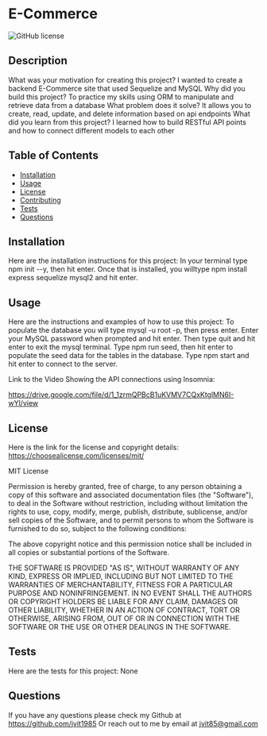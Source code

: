  # E-Commerce
  
  ![GitHub license](https://img.shields.io/badge/license-MIT-blue.svg)
  
  
  ## Description
  What was your motivation for creating this project? I wanted to create a backend E-Commerce site that used Sequelize and MySQL
  Why did you build this project? To practice my skills using ORM to manipulate and retrieve data from a database
  What problem does it solve? It allows you to create, read, update, and delete information based on api endpoints
  What did you learn from this project? I learned how to build RESTful API points and how to connect different models to each other
  
  ## Table of Contents
  - [Installation](#installation)
  - [Usage](#usage)
  - [License](#license)
  - [Contributing](#contributing)
  - [Tests](#tests)
  - [Questions](#questions)

  ## Installation
  Here are the installation instructions for this project:
  In your terminal type npm init --y, then hit enter. Once that is installed, you willtype npm install express sequelize mysql2 and hit enter.
  

  ## Usage
  Here are the instructions and examples of how to use this project:
  To populate the database you will type mysql -u root -p, then press enter. Enter your MySQL password when prompted and hit enter. Then type quit and hit enter to       exit the mysql terminal. Type npm run seed, then hit enter to populate the seed data for the tables in the database. Type npm start and hit enter to connect to the     server.
  
  Link to the Video Showing the API connections using Insomnia:
  
  https://drive.google.com/file/d/1_1zrmQPBcB1uKVMV7CQxKtglMN6I-wYl/view

  
  ## License
  Here is the link for the license and copyright details: https://choosealicense.com/licenses/mit/
    
  
  MIT License
          
  Permission is hereby granted, free of charge, to any person obtaining a copy
  of this software and associated documentation files (the "Software"), to deal
  in the Software without restriction, including without limitation the rights
  to use, copy, modify, merge, publish, distribute, sublicense, and/or sell
  copies of the Software, and to permit persons to whom the Software is
  furnished to do so, subject to the following conditions:
          
  The above copyright notice and this permission notice shall be included in all
  copies or substantial portions of the Software.
          
  THE SOFTWARE IS PROVIDED "AS IS", WITHOUT WARRANTY OF ANY KIND, EXPRESS OR
  IMPLIED, INCLUDING BUT NOT LIMITED TO THE WARRANTIES OF MERCHANTABILITY,
  FITNESS FOR A PARTICULAR PURPOSE AND NONINFRINGEMENT. IN NO EVENT SHALL THE
  AUTHORS OR COPYRIGHT HOLDERS BE LIABLE FOR ANY CLAIM, DAMAGES OR OTHER
  LIABILITY, WHETHER IN AN ACTION OF CONTRACT, TORT OR OTHERWISE, ARISING FROM,
  OUT OF OR IN CONNECTION WITH THE SOFTWARE OR THE USE OR OTHER DEALINGS IN THE
  SOFTWARE.
    
  
  

  ## Tests
  Here are the tests for this project:
  None
  

  ## Questions
  If you have any questions please check my Github at https://github.com/jvit1985
  Or reach out to me by email at jvit85@gmail.com
